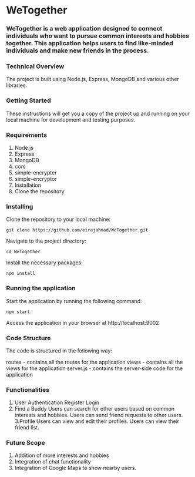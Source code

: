# WeTogether
### WeTogether is a web application designed to connect individuals who want to pursue common interests and hobbies together. This application helps users to find like-minded individuals and make new friends in the process.



### Technical Overview
The project is built using Node.js, Express, MongoDB and various other libraries.

### Getting Started
These instructions will get you a copy of the project up and running on your local machine for development and testing purposes.
### Requirements
1) Node.js
2) Express
3) MongoDB
4) cors
5) simple-encrypter
6) simple-encryptor
7) Installation
8) Clone the repository

### Installing
Clone the repository to your local machine:
```
git clone https://github.com/eirajahmad/WeTogether.git
```
Navigate to the project directory:
```
cd WeTogether

```

Install the necessary packages:
```
npm install

```

### Running the application
Start the application by running the following command:
```
npm start
```
Access the application in your browser at http://localhost:9002

### Code Structure
The code is structured in the following way:

routes - contains all the routes for the application
views - contains all the views for the application
server.js - contains the server-side code for the application

### Functionalities
1. User Authentication
  Register
  Login
2. Find a Buddy
  Users can search for other users based on common interests and hobbies.
  Users can send friend requests to other users.
3.Profile
  Users can view and edit their profiles.
  Users can view their friend list.

### Future Scope
1. Addition of more interests and hobbies
2. Integration of chat functionality
3. Integration of Google Maps to show nearby users.
